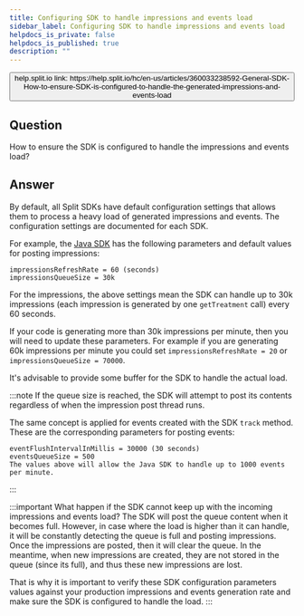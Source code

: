 ```yaml
---
title: Configuring SDK to handle impressions and events load
sidebar_label: Configuring SDK to handle impressions and events load
helpdocs_is_private: false
helpdocs_is_published: true
description: ""
---
```


<p>
  <button style={{borderRadius:'8px', border:'1px', fontFamily:'Courier New', fontWeight:'800', textAlign:'left'}}> help.split.io link: https://help.split.io/hc/en-us/articles/360033238592-General-SDK-How-to-ensure-SDK-is-configured-to-handle-the-generated-impressions-and-events-load </button>
</p>

## Question

How to ensure the SDK is configured to handle the impressions and events load?

## Answer

By default, all Split SDKs have default configuration settings that allows them to process a heavy load of generated impressions and events. The configuration settings are documented for each SDK.

For example, the [Java SDK](https://help.split.io/hc/en-us/articles/360020405151-Java-SDK) has the following parameters and default values for posting impressions:
```
impressionsRefreshRate = 60 (seconds)
impressionsQueueSize = 30k
```

For the impressions, the above settings mean the SDK can handle up to 30k impressions (each impression is generated by one `getTreatment` call) every 60 seconds.

If your code is generating more than 30k impressions per minute,  then you will need to update these parameters. For example if you are generating 60k impressions per minute you could set `impressionsRefreshRate = 20` or `impressionsQueueSize = 70000`.

It's advisable to provide some buffer for the SDK to handle the actual load.

:::note
If the queue size is reached, the SDK will attempt to post its contents regardless of when the impression post thread runs.

The same concept is applied for events created with the SDK `track` method. These are the corresponding parameters for posting events:
```
eventFlushIntervalInMillis = 30000 (30 seconds)
eventsQueueSize = 500
The values above will allow the Java SDK to handle up to 1000 events per minute.
```
:::

:::important
What happen if the SDK cannot keep up with the incoming impressions and events load? The SDK will post the queue content when it becomes full. However, in case where the load is higher than it can handle, it will be constantly detecting the queue is full and posting impressions. Once the impressions are posted, then it will clear the queue. In the meantime, when new impressions are created, they are not stored in the queue (since its full), and thus these new impressions are lost.

That is why it is important to verify these SDK configuration parameters values against your production impressions and events generation rate and make sure the SDK is configured to handle the load.
:::
